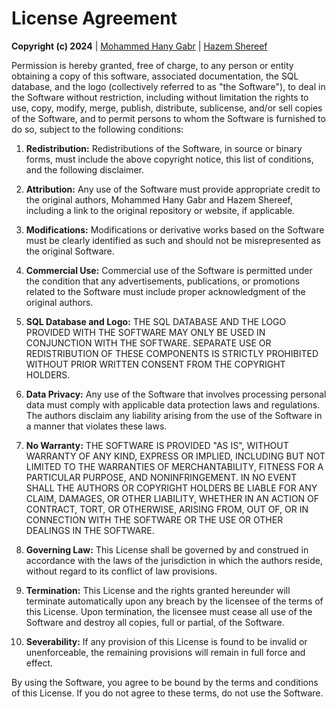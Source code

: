 # License Agreement

**Copyright (c) 2024** | [Mohammed Hany Gabr](https://github.com/mohany203) | [Hazem Shereef](https://github.com/HazemShereef)

Permission is hereby granted, free of charge, to any person or entity obtaining a copy of this software, associated documentation, the SQL database, and the logo (collectively referred to as "the Software"), to deal in the Software without restriction, including without limitation the rights to use, copy, modify, merge, publish, distribute, sublicense, and/or sell copies of the Software, and to permit persons to whom the Software is furnished to do so, subject to the following conditions:

1. **Redistribution:** Redistributions of the Software, in source or binary forms, must include the above copyright notice, this list of conditions, and the following disclaimer.

2. **Attribution:** Any use of the Software must provide appropriate credit to the original authors, Mohammed Hany Gabr and Hazem Shereef, including a link to the original repository or website, if applicable.

3. **Modifications:** Modifications or derivative works based on the Software must be clearly identified as such and should not be misrepresented as the original Software.

4. **Commercial Use:** Commercial use of the Software is permitted under the condition that any advertisements, publications, or promotions related to the Software must include proper acknowledgment of the original authors.

5. **SQL Database and Logo:** THE SQL DATABASE AND THE LOGO PROVIDED WITH THE SOFTWARE MAY ONLY BE USED IN CONJUNCTION WITH THE SOFTWARE. SEPARATE USE OR REDISTRIBUTION OF THESE COMPONENTS IS STRICTLY PROHIBITED WITHOUT PRIOR WRITTEN CONSENT FROM THE COPYRIGHT HOLDERS.

6. **Data Privacy:** Any use of the Software that involves processing personal data must comply with applicable data protection laws and regulations. The authors disclaim any liability arising from the use of the Software in a manner that violates these laws.

7. **No Warranty:** THE SOFTWARE IS PROVIDED "AS IS", WITHOUT WARRANTY OF ANY KIND, EXPRESS OR IMPLIED, INCLUDING BUT NOT LIMITED TO THE WARRANTIES OF MERCHANTABILITY, FITNESS FOR A PARTICULAR PURPOSE, AND NONINFRINGEMENT. IN NO EVENT SHALL THE AUTHORS OR COPYRIGHT HOLDERS BE LIABLE FOR ANY CLAIM, DAMAGES, OR OTHER LIABILITY, WHETHER IN AN ACTION OF CONTRACT, TORT, OR OTHERWISE, ARISING FROM, OUT OF, OR IN CONNECTION WITH THE SOFTWARE OR THE USE OR OTHER DEALINGS IN THE SOFTWARE.

8. **Governing Law:** This License shall be governed by and construed in accordance with the laws of the jurisdiction in which the authors reside, without regard to its conflict of law provisions.

9. **Termination:** This License and the rights granted hereunder will terminate automatically upon any breach by the licensee of the terms of this License. Upon termination, the licensee must cease all use of the Software and destroy all copies, full or partial, of the Software.

10. **Severability:** If any provision of this License is found to be invalid or unenforceable, the remaining provisions will remain in full force and effect.

By using the Software, you agree to be bound by the terms and conditions of this License. If you do not agree to these terms, do not use the Software.
